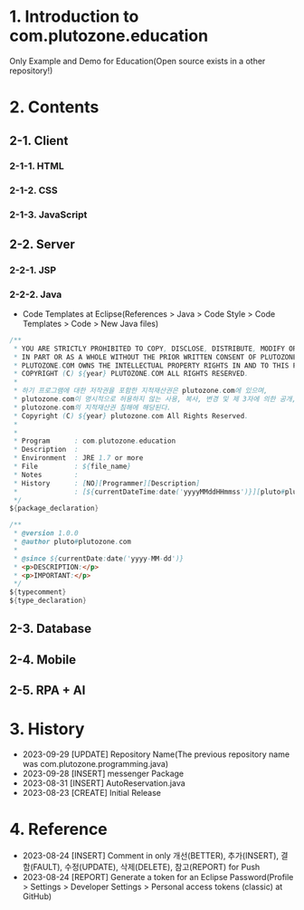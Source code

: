 # 1. Introduction to com.plutozone.education
Only Example and Demo for Education(Open source exists in a other repository!)


# 2. Contents

## 2-1. Client
### 2-1-1. HTML
### 2-1-2. CSS
### 2-1-3. JavaScript

## 2-2. Server
### 2-2-1. JSP
### 2-2-2. Java
- Code Templates at Eclipse(References > Java > Code Style > Code Templates > Code > New Java files)

```java
/**
 * YOU ARE STRICTLY PROHIBITED TO COPY, DISCLOSE, DISTRIBUTE, MODIFY OR USE THIS PROGRAM
 * IN PART OR AS A WHOLE WITHOUT THE PRIOR WRITTEN CONSENT OF PLUTOZONE.COM.
 * PLUTOZONE.COM OWNS THE INTELLECTUAL PROPERTY RIGHTS IN AND TO THIS PROGRAM.
 * COPYRIGHT (C) ${year} PLUTOZONE.COM ALL RIGHTS RESERVED.
 *
 * 하기 프로그램에 대한 저작권을 포함한 지적재산권은 plutozone.com에 있으며,
 * plutozone.com이 명시적으로 허용하지 않는 사용, 복사, 변경 및 제 3자에 의한 공개, 배포는 엄격히 금지되며
 * plutozone.com의 지적재산권 침해에 해당된다.
 * Copyright (C) ${year} plutozone.com All Rights Reserved.
 *
 *
 * Program		: com.plutozone.education
 * Description	:
 * Environment	: JRE 1.7 or more
 * File			: ${file_name}
 * Notes		:
 * History		: [NO][Programmer][Description]
 *				: [${currentDateTime:date('yyyyMMddHHmmss')}][pluto#plutozone.com][CREATE: Initial Release]
 */
${package_declaration}

/**
 * @version 1.0.0
 * @author pluto#plutozone.com
 * 
 * @since ${currentDate:date('yyyy-MM-dd')}
 * <p>DESCRIPTION:</p>
 * <p>IMPORTANT:</p>
 */
${typecomment}
${type_declaration}
```

## 2-3. Database
## 2-4. Mobile
## 2-5. RPA + AI


# 3. History
- 2023-09-29 [UPDATE] Repository Name(The previous repository name was com.plutozone.programming.java)
- 2023-09-28 [INSERT] messenger Package
- 2023-08-31 [INSERT] AutoReservation.java
- 2023-08-23 [CREATE] Initial Release


# 4. Reference
- 2023-08-24 [INSERT] Comment in only 개선(BETTER), 추가(INSERT), 결함(FAULT), 수정(UPDATE), 삭제(DELETE), 참고(REPORT) for Push
- 2023-08-24 [REPORT] Generate a token for an Eclipse Password(Profile > Settings > Developer Settings > Personal access tokens (classic) at GitHub)
